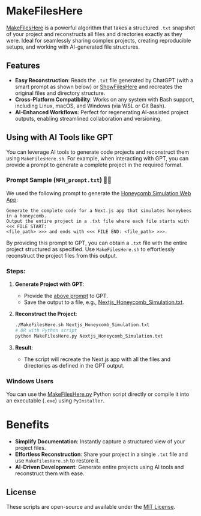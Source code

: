 
# MakeFilesHere

[MakeFilesHere](.) is a powerful algorithm that takes a structured `.txt` snapshot of your project and reconstructs all files and directories exactly as they were. Ideal for seamlessly sharing complex projects, creating reproducible setups, and working with AI-generated file structures.

## Features

- **Easy Reconstruction**: Reads the `.txt` file generated by ChatGPT (with a smart prompt as shown below) or [ShowFilesHere](../show) and recreates the original files and directory structure.
- **Cross-Platform Compatibility**: Works on any system with Bash support, including Linux, macOS, and Windows (via WSL or Git Bash).
- **AI-Enhanced Workflows**: Perfect for regenerating AI-assisted project outputs, enabling streamlined collaboration and versioning.


## Using with AI Tools like GPT

You can leverage AI tools to generate code projects and reconstruct them using `MakeFilesHere.sh`. For example, when interacting with GPT, you can provide a prompt to generate a complete project in the required format.

### Prompt Sample (`MFH_prompt.txt`) 🍯🐝

We used the following prompt to generate the [Honeycomb Simulation Web App](https://honeycombsim.vercel.app):


```
Generate the complete code for a Next.js app that simulates honeybees in a honeycomb. 
Output the entire project in a .txt file where each file starts with <<< FILE START: 
<file_path> >>> and ends with <<< FILE END: <file_path> >>>.
```

By providing this prompt to GPT, you can obtain a `.txt` file with the entire project structured as specified. Use `MakeFilesHere.sh` to effortlessly reconstruct the project files from this output.

### Steps:

1. **Generate Project with GPT**:
   - Provide the [above prompt](MFH_prompt.txt) to GPT.
   - Save the output to a file, e.g., [Nextjs_Honeycomb_Simulation.txt](Nextjs_Honeycomb_Simulation.txt).

2. **Reconstruct the Project**:
   ```bash
   ./MakeFilesHere.sh Nextjs_Honeycomb_Simulation.txt
   # OR with Python script
   python MakeFilesHere.py Nextjs_Honeycomb_Simulation.txt
   ```

3. **Result**:
   - The script will recreate the Next.js app with all the files and directories as defined in the GPT output.


### Windows Users 
You can use the [MakeFilesHere.py](MakeFilesHere.py) Python script directly or compile it into an executable (`.exe`) using `PyInstaller`.



# Benefits

- **Simplify Documentation**: Instantly capture a structured view of your project files.
- **Effortless Reconstruction**: Share your project in a single `.txt` file and use `MakeFilesHere.sh` to restore it.
- **AI-Driven Development**: Generate entire projects using AI tools and reconstruct them with ease.

## License

These scripts are open-source and available under the [MIT License](../LICENSE).

